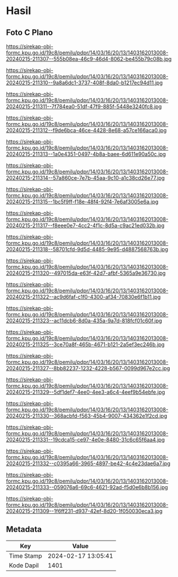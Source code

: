 # Hasil

## Foto C Plano

https://sirekap-obj-formc.kpu.go.id/19c8/pemilu/pdpr/14/03/16/20/13/1403162013008-20240215-211307--555b08ea-46c9-46d4-8062-be455b79c08b.jpg

https://sirekap-obj-formc.kpu.go.id/19c8/pemilu/pdpr/14/03/16/20/13/1403162013008-20240215-211310--9a8a6dc1-3737-408f-8da0-b1217ec94d11.jpg

https://sirekap-obj-formc.kpu.go.id/19c8/pemilu/pdpr/14/03/16/20/13/1403162013008-20240215-211311--7f784ea0-51df-47f9-885f-5448e3240fc8.jpg

https://sirekap-obj-formc.kpu.go.id/19c8/pemilu/pdpr/14/03/16/20/13/1403162013008-20240215-211312--f9de6bca-46ce-4428-8e68-a57ce166aca0.jpg

https://sirekap-obj-formc.kpu.go.id/19c8/pemilu/pdpr/14/03/16/20/13/1403162013008-20240215-211313--1a0e4351-0497-4b8a-baee-6d611e90a50c.jpg

https://sirekap-obj-formc.kpu.go.id/19c8/pemilu/pdpr/14/03/16/20/13/1403162013008-20240215-211314--57a860ce-7e7b-45aa-9c10-a1c38cd26e77.jpg

https://sirekap-obj-formc.kpu.go.id/19c8/pemilu/pdpr/14/03/16/20/13/1403162013008-20240215-211315--1bc5f9ff-f18e-48f4-92f4-7e6af3005e6a.jpg

https://sirekap-obj-formc.kpu.go.id/19c8/pemilu/pdpr/14/03/16/20/13/1403162013008-20240215-211317--f8eee0e7-4cc2-4f1c-8d5a-c9ac21ed032b.jpg

https://sirekap-obj-formc.kpu.go.id/19c8/pemilu/pdpr/14/03/16/20/13/1403162013008-20240215-211318--58701cfd-9d5d-4485-9e95-d4887568763b.jpg

https://sirekap-obj-formc.kpu.go.id/19c8/pemilu/pdpr/14/03/16/20/13/1403162013008-20240215-211320--497015da-e63f-42d7-afbf-5365a9e36730.jpg

https://sirekap-obj-formc.kpu.go.id/19c8/pemilu/pdpr/14/03/16/20/13/1403162013008-20240215-211322--ac9d6faf-c1f0-4300-af34-70830e6f1b11.jpg

https://sirekap-obj-formc.kpu.go.id/19c8/pemilu/pdpr/14/03/16/20/13/1403162013008-20240215-211323--ac11dcb6-8d0a-435a-9a7d-818fcf01c60f.jpg

https://sirekap-obj-formc.kpu.go.id/19c8/pemilu/pdpr/14/03/16/20/13/1403162013008-20240215-211325--3ce70a8f-465b-4671-b121-2a5ef3ec246b.jpg

https://sirekap-obj-formc.kpu.go.id/19c8/pemilu/pdpr/14/03/16/20/13/1403162013008-20240215-211327--8bb82237-1232-4228-b567-0099d967e2cc.jpg

https://sirekap-obj-formc.kpu.go.id/19c8/pemilu/pdpr/14/03/16/20/13/1403162013008-20240215-211329--5df1def7-4ee0-4ee3-a6c4-4eef9b54ebfe.jpg

https://sirekap-obj-formc.kpu.go.id/19c8/pemilu/pdpr/14/03/16/20/13/1403162013008-20240215-211330--368acbfd-f563-45b4-9007-434362e1f2cd.jpg

https://sirekap-obj-formc.kpu.go.id/19c8/pemilu/pdpr/14/03/16/20/13/1403162013008-20240215-211331--19cdca15-ce97-4e0e-8480-31c6c65f6aa4.jpg

https://sirekap-obj-formc.kpu.go.id/19c8/pemilu/pdpr/14/03/16/20/13/1403162013008-20240215-211332--c0395a66-3965-4897-be42-4c4e23dae6a7.jpg

https://sirekap-obj-formc.kpu.go.id/19c8/pemilu/pdpr/14/03/16/20/13/1403162013008-20240215-211333--059076a6-69c6-4621-92ad-f5d0e6b8b156.jpg

https://sirekap-obj-formc.kpu.go.id/19c8/pemilu/pdpr/14/03/16/20/13/1403162013008-20240215-211309--1f6ff231-d937-42ef-8d20-1f050030eca3.jpg


## Metadata

| Key        | Value               |
| ---------- | ------------------- |
| Time Stamp | 2024-02-17 13:05:41 |
| Kode Dapil | 1401                |



